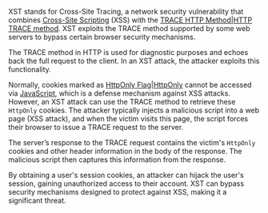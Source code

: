 XST stands for Cross-Site Tracing, a network security vulnerability that combines [Cross-Site Scripting]() (XSS) with the [TRACE HTTP Method|HTTP TRACE method](). XST exploits the TRACE method supported by some web servers to bypass certain browser security mechanisms.

The TRACE method in HTTP is used for diagnostic purposes and echoes back the full request to the client. In an XST attack, the attacker exploits this functionality.

Normally, cookies marked as [HttpOnly Flag|HttpOnly]() cannot be accessed via [JavaScript](), which is a defense mechanism against XSS attacks. However, an XST attack can use the TRACE method to retrieve these `HttpOnly` cookies. The attacker typically injects a malicious script into a web page (XSS attack), and when the victim visits this page, the script forces their browser to issue a TRACE request to the server.

The server’s response to the TRACE request contains the victim's `HttpOnly` cookies and other header information in the body of the response. The malicious script then captures this information from the response.

By obtaining a user's session cookies, an attacker can hijack the user's session, gaining unauthorized access to their account. XST can bypass security mechanisms designed to protect against XSS, making it a significant threat.
